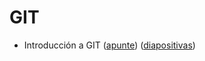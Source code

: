 # GIT

- Introducción a GIT ([apunte](/2-git/0-intro-git.md)) (<a href="diapositivas/2a-intro-git.html">diapositivas</a>)
